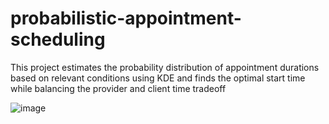 # probabilistic-appointment-scheduling
This project estimates the probability distribution of appointment durations based on relevant conditions using KDE and finds the optimal start time while balancing the provider and client time tradeoff

![image](https://github.com/user-attachments/assets/384281ab-08bb-4114-91bc-a9a63d81fb3c)
